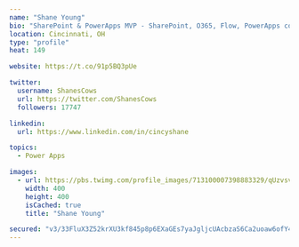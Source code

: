 ```yaml
---
name: "Shane Young"
bio: "SharePoint & PowerApps MVP - SharePoint, O365, Flow, PowerApps consulting? @PowerApps911 | Pure Snark? You found it."
location: Cincinnati, OH
type: "profile"
heat: 149

website: https://t.co/91p5BQ3pUe

twitter:
  username: ShanesCows
  url: https://twitter.com/ShanesCows
  followers: 17747

linkedin:
  url: https://www.linkedin.com/in/cincyshane

topics:
  - Power Apps

images:
  - url: https://pbs.twimg.com/profile_images/713100007398883329/qUzvsvQ3_400x400.jpg
    width: 400
    height: 400
    isCached: true
    title: "Shane Young"

secured: "v3/33FluX3Z52krXU3kf845p8p6EXaGEs7yaJgljcUAcbzaS6Ca2uoaw6ofY42tVNYpYjnovA4LvNoJYi2/pfND+P9vaoTYX4V7dMJyk80pNI4k2WAtOG4UrjX7mQxHOD67MaUpxABTTW4c4T4OVQ5pqxH8Jf2CnnYnYvGLFlSbltm4mKsFpo8Ll/3LAozJXTAOo98LpXOb9akcemcn8tx3k8hFIO24xbp9UIvkxFXVM1qsKsoDwtl7u1DG89NhBrGUUPp4SK7KB+aFDq1n8am3AlHXpt4k306YO+3jpEyv6cwAJ8MeryqbrrxM3U2jxpmlgLnwgFZVNQ/V0R6x18anxWmxwcN1cjZRSNZKZ0hfM8OXn03PVTPkbfIskUw4uEvLls6KVszUBEFM/nqGgeYPRfHFZqLbDu9SXoPkGU9s=;6gbjsPpl/3VHe0ihGxf+sg=="
---
```


